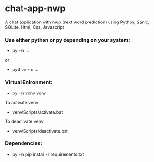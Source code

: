 # chat-app-nwp
A chat application with nwp (next word prediction) using Python, Sanic, SQLite, Html, Css, Javascript

### Use either python or py depending on your system:
- py -m ...

or

- python -m ...

### Virtual Enironment:
- py -m venv venv

To activate venv:
- venv/Scripts/activate.bat

To deactivate venv:
- venv/Scripts/deactivate.bat

### Dependencies:
- py -m pip install -r requirements.txt
